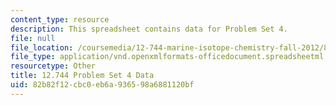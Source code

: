 ```yaml
---
content_type: resource
description: This spreadsheet contains data for Problem Set 4.
file: null
file_location: /coursemedia/12-744-marine-isotope-chemistry-fall-2012/82b82f12cbc0eb6a936598a6881120bf_PS4Data.xlsx
file_type: application/vnd.openxmlformats-officedocument.spreadsheetml.sheet
resourcetype: Other
title: 12.744 Problem Set 4 Data
uid: 82b82f12-cbc0-eb6a-9365-98a6881120bf
---
```

